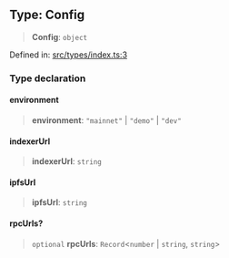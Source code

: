 
## Type: Config

> **Config**: `object`

Defined in: [src/types/index.ts:3](https://github.com/centrifuge/sdk/blob/5924ed586d0e61ad527b0c53333be0f2d6e0ea5a/src/types/index.ts#L3)

### Type declaration

#### environment

> **environment**: `"mainnet"` \| `"demo"` \| `"dev"`

#### indexerUrl

> **indexerUrl**: `string`

#### ipfsUrl

> **ipfsUrl**: `string`

#### rpcUrls?

> `optional` **rpcUrls**: `Record`\<`number` \| `string`, `string`\>
